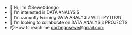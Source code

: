 - 👋 Hi, I’m @SeweOdongo
- 👀 I’m interested in DATA ANALYSIS
- 🌱 I’m currently learning DATA ANALYSIS WITH PYTHON
- 💞️ I’m looking to collaborate on DATA ANALYSIS PROJECTS
- 📫 How to reach me podongosewe@gmail.com

<!---
SeweOdongo/SeweOdongo is a ✨ special ✨ repository because its `README.md` (this file) appears on your GitHub profile.
You can click the Preview link to take a look at your changes.
--->
